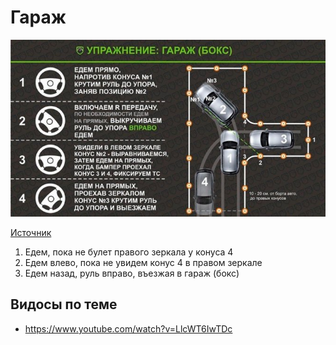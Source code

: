 # Гараж

![img.png](Гараж.png)

[Источник](https://autocheck.su/uchet-i-prava/kak-sdelat-parallelnuyu-parkovku-na-avtodrome-poshagovo.html)

1. Едем, пока не булет правого зеркала у конуса 4
2. Едем влево, пока не увидем конус 4 в правом зеркале
3. Едем назад, руль вправо, въезжая в гараж (бокс)

## Видосы по теме

- https://www.youtube.com/watch?v=LlcWT6IwTDc